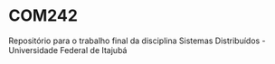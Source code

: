 # COM242
Repositório para o trabalho final da disciplina Sistemas Distribuídos - Universidade Federal de Itajubá
